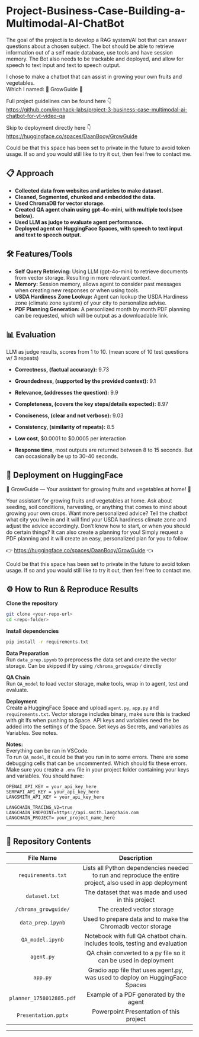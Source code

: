 # Project-Business-Case-Building-a-Multimodal-AI-ChatBot

The goal of the project is to develop a RAG system/AI bot that can answer questions about a chosen subject. The bot should be able to retrieve information out of a self made database, use tools and have session memory. The Bot also needs to be trackable and deployed, and allow for speech to text input and text to speech output.

I chose to make a chatbot that can assist in growing your own fruits and vegetables.  
Which I named: 🌱 GrowGuide 🌱

Full project guidelines can be found here 👇  
https://github.com/ironhack-labs/project-3-business-case-multimodal-ai-chatbot-for-yt-video-qa

Skip to deployment directly here 👇  
https://huggingface.co/spaces/DaanBooy/GrowGuide

Could be that this space has been set to private in the future to avoid token usage. If so and you would still like to try it out, then feel free to contact me.

## 📋 Approach

 - **Collected data from websites and articles to make dataset.**
 - **Cleaned, Segmented, chunked and embedded the data.**
 - **Used ChromaDB for vector storage.**
 - **Created QA agent chain using gpt-4o-mini, with multiple tools(see below).**
 - **Used LLM as judge to evaluate agent performance.**
 - **Deployed agent on HuggingFace Spaces, with speech to text input and text to speech output.**

 ## 🛠️ Features/Tools

 - **Self Query Retrieving:** Using LLM (gpt-4o-mini) to retrieve documents from vector storage. Resulting in more relevant context.
 - **Memory:** Session memory, allows agent to consider past messages when creating new responses or when using tools.
 - **USDA Hardiness Zone Lookup:** Agent can lookup the USDA Hardiness zone (climate zone system) of your city to personalize advise.
 - **PDF Planning Generation:** A personlized month by month PDF planning can be requested, which will be output as a downloadable link.


## 📊 Evaluation
LLM as judge results, scores from 1 to 10. (mean score of 10 test questions w/ 3 repeats)
- **Correctness, (factual accuracy):** 9.73 
- **Groundedness, (supported by the provided context):** 9.1 
- **Relevance, (addresses the question):** 9.9 
- **Completeness, (covers the key steps/details expected):** 8.97 
- **Conciseness, (clear and not verbose):** 9.03 
- **Consistency, (similarity of repeats):** 8.5  

- **Low cost**, $0.0001 to $0.0005 per interaction
- **Response time**, most outputs are returned between 8 to 15 seconds. But can occasionally be up to 30-40 seconds.


## 🤗 Deployment on HuggingFace

🌱 GrowGuide — Your assistant for growing fruits and vegetables at home! 🌱

Your assistant for growing fruits and vegetables at home. Ask about seeding, soil conditions, harvesting, or anything that comes to mind about growing your own crops.
Want more personalized advice? Tell the chatbot what city you live in and it will find your USDA hardiness climate zone and adjust the advice accordingly.
Don’t know how to start, or when you should do certain things? It can also create a planning for you! Simply request a PDF planning and it will create an easy, personalized plan for you to follow.

👉 https://huggingface.co/spaces/DaanBooy/GrowGuide 👈

Could be that this space has been set to private in the future to avoid token usage. If so and you would still like to try it out, then feel free to contact me.

## ⚙️ How to Run & Reproduce Results
**Clone the repository**

```bash
git clone <your-repo-url>
cd <repo-folder>
```

**Install dependencies**

```bash
pip install -r requirements.txt
```

**Data Preparation**  
Run `data_prep.ipynb` to preprocess the data set and create the vector storage. Can be skipped if by using `/chroma_growguide/` directly

**QA Chain**  
Run `QA_model` to load vector storage, make tools, wrap in to agent, test and evaluate.

**Deployment**  
Create a HuggingFace Space and upload `agent.py`, `app.py` and `requirements.txt`.
Vector storage includes binary, make sure this is tracked with git lfs when pushing to Space.
API keys and variables need the be added into the settings of the Space. Set keys as Secrets, and variables as Variables. See notes.

**Notes:**  
Everything can be ran in VSCode.  
To run `QA_model`, it could be that you run in to some errors. There are some debugging cells that can be uncommented. Which should fix these errors.
Make sure you create a `.env` file in your project folder containing your keys and variables. You should have:
```
OPENAI_API_KEY = your_api_key_here
SERPAPI_API_KEY = your_api_key_here
LANGSMITH_API_KEY = your_api_key_here

LANGCHAIN_TRACING_V2=true
LANGCHAIN_ENDPOINT=https://api.smith.langchain.com
LANGCHAIN_PROJECT= your_project_name_here
```

---

## 📂 Repository Contents

| File Name | Description |
:-----------:|:-------------:|
| `requirements.txt` | Lists all Python dependencies needed to run and reproduce the entire project, also used in app deployment |
| `dataset.txt` | The dataset that was made and used in this project |
| `/chroma_growguide/` | The created vector storage |
| `data_prep.ipynb` | Used to prepare data and to make the Chromadb vector storage |
| `QA_model.ipynb` | Notebook with full QA chatbot chain. Includes tools, testing and evaluation |
| `agent.py` | QA chain converted to a py file so it can be used in deployment |
| `app.py` | Gradio app file that uses agent.py, was used to deploy on HuggingFace Spaces |
| `planner_1758012885.pdf` | Example of a PDF generated by the agent |
| `Presentation.pptx` | Powerpoint Presentation of this project |

---
